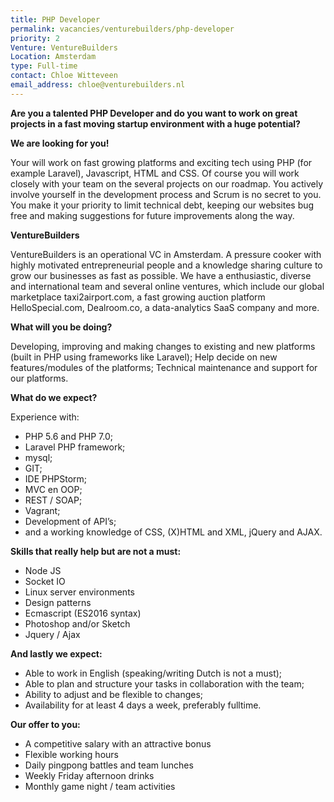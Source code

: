 ```yaml
---
title: PHP Developer
permalink: vacancies/venturebuilders/php-developer
priority: 2
Venture: VentureBuilders
Location: Amsterdam
type: Full-time
contact: Chloe Witteveen
email_address: chloe@venturebuilders.nl
---
```


**Are you a talented PHP Developer and do you want to work on great projects in a fast moving startup environment with a huge potential?**

**We are looking for you!**

Your will work on fast growing platforms and exciting tech using PHP (for example Laravel), Javascript, HTML and CSS. Of course you will work closely with your team on the several projects on our roadmap. You actively involve yourself in the development process and Scrum is no secret to you. You make it your priority to limit technical debt, keeping our websites bug free and making suggestions for future improvements along the way.

**VentureBuilders** 

VentureBuilders is an operational VC in Amsterdam. A pressure cooker with highly motivated entrepreneurial people and a knowledge sharing culture to grow our businesses as fast as possible. We have a enthusiastic, diverse and international team and several online ventures, which include our global marketplace taxi2airport.com, a fast growing auction platform HelloSpecial.com, Dealroom.co, a data-analytics SaaS company and more.

**What will you be doing?**

Developing, improving and making changes to existing and new platforms (built in PHP using frameworks like Laravel); Help decide on new features/modules of the platforms; Technical maintenance and support for our platforms.

**What do we expect?**

Experience with:

* PHP 5.6 and PHP 7.0;
* Laravel PHP framework;
* mysql;
* GIT;
* IDE PHPStorm;
* MVC en OOP;
* REST / SOAP;
* Vagrant;
* Development of API’s;
* and a working knowledge of CSS, (X)HTML and XML, jQuery and AJAX.

**Skills that really help but are not a must:**

* Node JS
* Socket IO
* Linux server environments
* Design patterns
* Ecmascript (ES2016 syntax)
* Photoshop and/or Sketch
* Jquery / Ajax

**And lastly we expect:**

* Able to work in English (speaking/writing Dutch is not a must);
* Able to plan and structure your tasks in collaboration with the team;
* Ability to adjust and be flexible to changes;
* Availability for at least 4 days a week, preferably fulltime.

**Our offer to you:**

* A competitive salary with an attractive bonus
* Flexible working hours
* Daily pingpong battles and team lunches
* Weekly Friday afternoon drinks
* Monthly game night / team activities